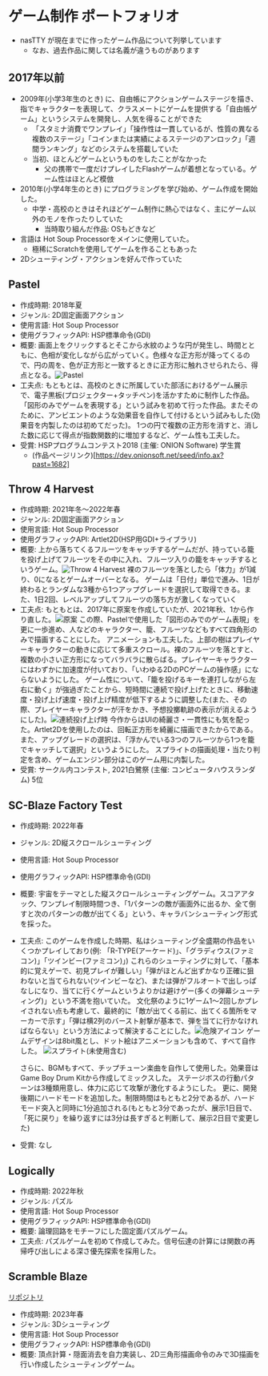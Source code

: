 # ゲーム制作 ポートフォリオ
* nasTTY が現在までに作ったゲーム作品について列挙しています
  * なお、過去作品に関しては名義が違うものがあります

## 2017年以前
* 2009年(小学3年生のとき) に、自由帳にアクションゲームステージを描き、指でキャラクターを表現して、クラスメートにゲームを提供する「自由帳ゲーム」というシステムを開発し、人気を得ることができた
  - 「スタミナ消費でワンプレイ」「操作性は一貫しているが、性質の異なる複数のステージ」「コインまたは実績によるステージのアンロック」「週間ランキング」などのシステムを搭載していた
  - 当初、ほとんどゲームというものをしたことがなかった
    - 父の携帯で一度だけプレイしたFlashゲームが着想となっている。ゲーム性はほとんど模倣
* 2010年(小学4年生のとき) にプログラミングを学び始め、ゲーム作成を開始した。
  - 中学・高校のときはそれほどゲーム制作に熱心ではなく、主にゲーム以外のモノを作ったりしていた
    - 当時取り組んだ作品: OSもどきなど
* 言語は Hot Soup Processorをメインに使用していた。
  - 極稀にScratchを使用してゲームを作ることもあった
* 2Dシューティング・アクションを好んで作っていた

## Pastel
* 作成時期: 2018年夏
* ジャンル: 2D固定画面アクション
* 使用言語: Hot Soup Processor
* 使用グラフィックAPI: HSP標準命令(GDI)
* 概要: 画面上をクリックするとそこから水紋のような円が発生し、時間とともに、色相が変化しながら広がっていく。色様々な正方形が降ってくるので、円の周を、色が正方形と一致するときに正方形に触れさせられたら、得点となる。![Pastel](pastel.png "Pastel")
* 工夫点: もともとは、高校のときに所属していた部活におけるゲーム展示で、電子黒板(プロジェクター+タッチペン)を活かすために制作した作品。
  「図形のみでゲームを表現する」という試みを初めて行った作品。またそのために、アンビエントのような効果音を自作して付けるという試みもした(効果音を内製したのは初めてだった)。
  1つの円で複数の正方形を消すと、消した数に応じて得点が指数関数的に増加するなど、ゲーム性も工夫した。
* 受賞: HSPプログラムコンテスト2018 (主催: ONION Software) 学生賞
  - (作品ページリンク)[https://dev.onionsoft.net/seed/info.ax?past=1682]

## Throw 4 Harvest
* 作成時期: 2021年冬～2022年春
* ジャンル: 2D固定画面アクション
* 使用言語: Hot Soup Processor
* 使用グラフィックAPI: Artlet2D(HSP用GDI+ライブラリ)
* 概要: 上から落ちてくるフルーツをキャッチするゲームだが、持っている籠を投げ上げてフルーツをその中に入れ、フルーツ入りの籠をキャッチするというゲーム。![Throw 4 Harvest](throw4harvest.png "Throw 4 harvest")
  裸のフルーツを落としたら「体力」が1減り、0になるとゲームオーバーとなる。
  ゲームは「日付」単位で進み、1日が終わるとランダムな3種から1つアップグレードを選択して取得できる。また、1日2回、レベルアップしてフルーツの落ち方が激しくなっていく
* 工夫点: もともとは、2017年に原案を作成していたが、2021年秋、1から作り直した。![原案](throwbasket.png "原案")
  この際、Pastelで使用した「図形のみでのゲーム表現」を更に一歩進め、人などのキャラクター、籠、フルーツなどもすべて四角形のみで描画することにした。
   アニメーションも工夫した。上部の樹はプレイヤーキャラクターの動きに応じて多重スクロール。裸のフルーツを落とすと、複数の小さい正方形になってバラバラに散らばる。プレイヤーキャラクターにはわずかに加速度が付いており、「いわゆる2DのPCゲームの操作感」にならないようにした。
   ゲーム性について、「籠を投げるキーを連打しながら左右に動く」が強過ぎたことから、短時間に連続で投げ上げたときに、移動速度・投げ上げ速度・投げ上げ精度が低下するように調整した(また、その際、プレイヤーキャラクターが汗をかき、予想投擲軌跡の表示が消えるようにした)。![連続投げ上げ時](throw4harvest_sweat.png "連続投げ上げ時")
   今作からはUIの綺麗さ・一貫性にも気を配った。Artlet2Dを使用したのは、回転正方形を綺麗に描画できたからである。また、アップグレードの選択は、「浮かんでいる3つのフルーツから1つを籠でキャッチして選択」というようにした。
   スプライトの描画処理・当たり判定を含め、ゲームエンジン部分はこのゲーム用に内製した。
* 受賞: サークル内コンテスト, 2021白鷺祭 (主催: コンピュータハウスランダム) 5位

## SC-Blaze Factory Test
* 作成時期: 2022年春
* ジャンル: 2D縦スクロールシューティング
* 使用言語: Hot Soup Processor
* 使用グラフィックAPI: HSP標準命令(GDI)
* 概要: 宇宙をテーマとした縦スクロールシューティングゲーム。スコアアタック、ワンプレイ制限時間つき、「1パターンの敵が画面外に出るか、全て倒すと次のパターンの敵が出てくる」という、キャラバンシューティング形式を採った。
* 工夫点: このゲームを作成した時期、私はシューティング全盛期の作品をいくつかプレイしており(例: 「R-TYPE(アーケード)」、「グラディウス(ファミコン)」「ツインビー(ファミコン)」) これらのシューティングに対して、「基本的に覚えゲーで、初見プレイが難しい」「弾がほとんど出ずかなり正確に狙わないと当てられない(ツインビーなど)、または弾がフルオートで出しっぱなしになり、当てに行くゲームというよりかは避けゲー(多くの弾幕シューティング)」という不満を抱いていた。
  文化祭のように1ゲーム1～2回しかプレイされない点も考慮して、最終的に「敵が出てくる前に、出てくる箇所をマーカーで示す」「弾は横2列のバースト射撃が基本で、弾を当てに行かなければならない」という方法によって解決することにした。![危険アイコン](scblaze_warningicon.png "危険アイコン")
  ゲームデザインは8bit風とし、ドット絵はアニメーションも含めて、すべて自作した。
  ![スプライト(未使用含む)](scblaze_texture.bmp "スプライト(未使用含む)") 
  
  さらに、BGMもすべて、チップチューン楽曲を自作して使用した。効果音はGame Boy Drum Kitから作成してミックスした。
  ステージボスの行動パターンは3種類用意し、体力に応じて攻撃が激化するようにした。
  更に、開発後期にハードモードを追加した。制限時間はもともと2分であるが、ハードモード突入と同時に1分追加される(もともと3分であったが、展示1日目で、「死に戻り」を繰り返すには3分は長すぎると判断して、展示2日目で変更した)
* 受賞: なし

## Logically
* 作成時期: 2022年秋
* ジャンル: パズル
* 使用言語: Hot Soup Processor
* 使用グラフィックAPI: HSP標準命令(GDI)
* 概要: 論理回路をモチーフにした固定面パズルゲーム。
* 工夫点: パズルゲームを初めて作成してみた。信号伝達の計算には関数の再帰呼び出しによる深さ優先探索を採用した。

## Scramble Blaze

[リポジトリ](https://github.com/nasttymain/nassty3d)

* 作成時期: 2023年春
* ジャンル: 3Dシューティング
* 使用言語: Hot Soup Processor
* 使用グラフィックAPI: HSP標準命令(GDI)
* 概要: 頂点計算・隠面消去を自力実装し、2D三角形描画命令のみで3D描画を行い作成したシューティングゲーム。

